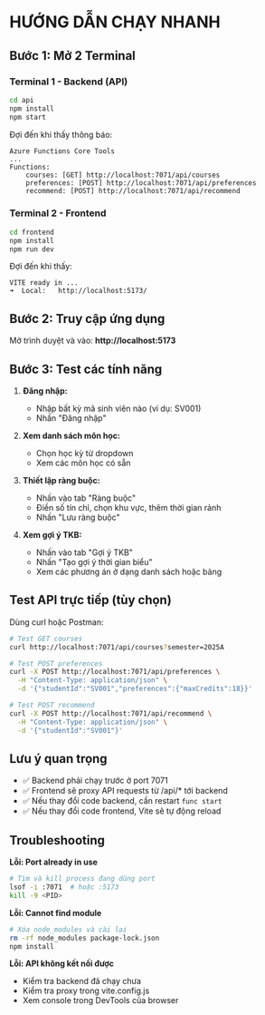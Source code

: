 # HƯỚNG DẪN CHẠY NHANH

## Bước 1: Mở 2 Terminal

### Terminal 1 - Backend (API)
```bash
cd api
npm install
npm start
```

Đợi đến khi thấy thông báo:
```
Azure Functions Core Tools
...
Functions:
    courses: [GET] http://localhost:7071/api/courses
    preferences: [POST] http://localhost:7071/api/preferences  
    recommend: [POST] http://localhost:7071/api/recommend
```

### Terminal 2 - Frontend
```bash
cd frontend
npm install
npm run dev
```

Đợi đến khi thấy:
```
VITE ready in ...
➜  Local:   http://localhost:5173/
```

## Bước 2: Truy cập ứng dụng

Mở trình duyệt và vào: **http://localhost:5173**

## Bước 3: Test các tính năng

1. **Đăng nhập:**
   - Nhập bất kỳ mã sinh viên nào (ví dụ: SV001)
   - Nhấn "Đăng nhập"

2. **Xem danh sách môn học:**
   - Chọn học kỳ từ dropdown
   - Xem các môn học có sẵn

3. **Thiết lập ràng buộc:**
   - Nhấn vào tab "Ràng buộc"
   - Điền số tín chỉ, chọn khu vực, thêm thời gian rảnh
   - Nhấn "Lưu ràng buộc"

4. **Xem gợi ý TKB:**
   - Nhấn vào tab "Gợi ý TKB"
   - Nhấn "Tạo gợi ý thời gian biểu"
   - Xem các phương án ở dạng danh sách hoặc bảng

## Test API trực tiếp (tùy chọn)

Dùng curl hoặc Postman:

```bash
# Test GET courses
curl http://localhost:7071/api/courses?semester=2025A

# Test POST preferences
curl -X POST http://localhost:7071/api/preferences \
  -H "Content-Type: application/json" \
  -d '{"studentId":"SV001","preferences":{"maxCredits":18}}'

# Test POST recommend
curl -X POST http://localhost:7071/api/recommend \
  -H "Content-Type: application/json" \
  -d '{"studentId":"SV001"}'
```

## Lưu ý quan trọng

- ✅ Backend phải chạy trước ở port 7071
- ✅ Frontend sẽ proxy API requests từ /api/* tới backend
- ✅ Nếu thay đổi code backend, cần restart `func start`
- ✅ Nếu thay đổi code frontend, Vite sẽ tự động reload

## Troubleshooting

**Lỗi: Port already in use**
```bash
# Tìm và kill process đang dùng port
lsof -i :7071  # hoặc :5173
kill -9 <PID>
```

**Lỗi: Cannot find module**
```bash
# Xóa node_modules và cài lại
rm -rf node_modules package-lock.json
npm install
```

**Lỗi: API không kết nối được**
- Kiểm tra backend đã chạy chưa
- Kiểm tra proxy trong vite.config.js
- Xem console trong DevTools của browser
